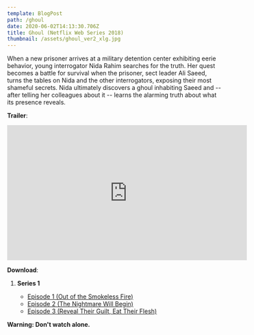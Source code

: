 ```yaml
---
template: BlogPost
path: /ghoul
date: 2020-06-02T14:13:30.706Z
title: Ghoul (Netflix Web Series 2018)
thumbnail: /assets/ghoul_ver2_xlg.jpg
---
```

When a new prisoner arrives at a military detention center exhibiting eerie behavior, young interrogator Nida Rahim searches for the truth. Her quest becomes a battle for survival when the prisoner, sect leader Ali Saeed, turns the tables on Nida and the other interrogators, exposing their most shameful secrets. Nida ultimately discovers a ghoul inhabiting Saeed and -- after telling her colleagues about it -- learns the alarming truth about what its presence reveals.

**Trailer**:

<iframe width="560" height="315" src="https://www.youtube-nocookie.com/embed/k7MeqIDM3X4" frameborder="0" allow="accelerometer; autoplay; encrypted-media; gyroscope; picture-in-picture" allowfullscreen></iframe>

**Download**: 

1. **Series 1**

   * [Episode 1 (Out of the Smokeless Fire)](https://we.tl/t-nMzNCvV56z)
   * [Episode 2 (The Nightmare Will Begin)](https://we.tl/t-tDNsFJgNKh)
   * [Episode 3 (Reveal Their Guilt, Eat Their Flesh)](https://we.tl/t-75BZvQw3KG)

**Warning: Don't watch alone.**